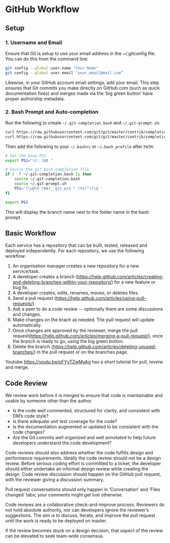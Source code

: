 # GitHub Workflow

## Setup

### 1. Username and Email
Ensure that Git is setup to use your email address in the ~/.gitconfig file. You can do this from the command line:

```sh
git config --global user.name "Your Name"
git config --global user.email "your_email@mail.com”
```

Likewise, in your GitHub account email settings, add your email. This step ensures that Git commits you make directly on GitHub.com (such as quick documentation fixes) and merges made via the ‘big green button’ have proper authorship metadata.

### 2. Bash Prompt and Auto-completion
Run the following to create `~/.git-completion.bash` and `~/.git-prompt.sh`:

```sh
curl https://raw.githubusercontent.com/git/git/master/contrib/completion/git-completion.bash > ~/.git-completion.bash
curl https://raw.githubusercontent.com/git/git/master/contrib/completion/git-prompt.sh > ~/.git-prompt.sh
```

Then add the following to your `~/.bashrc` or `~/.bash_profile` after `PATH`:

```sh
# Set the base PS1
export PS1="\t: \W$ "

# Source the git bash completion file
if [ -f ~/.git-completion.bash ]; then
    source ~/.git-completion.bash
    source ~/.git-prompt.sh
    PS1='[\u@\h \W$(__git_ps1 " (%s)")]\$ '
fi

export PS1
```
This will display the branch name next to the folder name in the bash prompt.

## Basic Workflow

Each service has a repository that can be built, tested, released and deployed independently. For each repository, we use the following workflow: 

1. An organisation manager creates a new repository for a new service/task. 
3. A developer creates a branch (https://help.github.com/articles/creating-and-deleting-branches-within-your-repository/) for a new feature or bug fix. 
4. A developer creates, edits, renames, moves, or deletes files. 
5. Send a pull request (https://help.github.com/articles/using-pull-requests/). 
5. Ask a peer to do a code review -- optionally there are some discussions and changes.
6. Make changes on the brach as needed. The pull request will update automatically.  
6. Once changes are approved by the reviewer, merge the pull request(https://help.github.com/articles/merging-a-pull-request/), once the branch is ready to go, using the big green button.
7. Delete the branch (https://help.github.com/articles/deleting-unused-branches/) in the pull request or on the branches page. 

Youtube https://youtu.be/oFYyTZwMyAg has a short tutorial for pull, reveiw and merge. 

## Code Review
We review work before it is merged to ensure that code is maintainable and usable by someone other than the author.
* Is the code well commented, structured for clarity, and consistent with DM’s code style?
* Is there adequate unit test coverage for the code?
* Is the documentation augmented or updated to be consistent with the code changes?
* Are the Git commits well organized and well annotated to help future developers understand the code development?

Code reviews should also address whether the code fulfills design and performance requirements.
Ideally the code review should not be a design review. Before serious coding effort is committed to a ticket, the developer should either undertake an informal design review while creating the design. 
Code review discussion should happen on the GitHub pull request, with the reviewer giving a discussion summary. 

Pull request conversations should only happen in ‘Conversation’ and ‘Files changed’ tabs; your comments might get lost otherwise.

Code reviews are a collaborative check-and-improve process. Reviewers do not hold absolute authority, nor can developers ignore the reviewer’s suggestions. The aim is to discuss, iterate, and improve the pull request until the work is ready to be deployed on master.

If the review becomes stuck on a design decision, that aspect of the review can be elevated to seek team-wide consensus.
